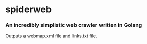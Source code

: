 # spiderweb

### An incredibly simplistic web crawler written in Golang

Outputs a webmap.xml file and links.txt file.